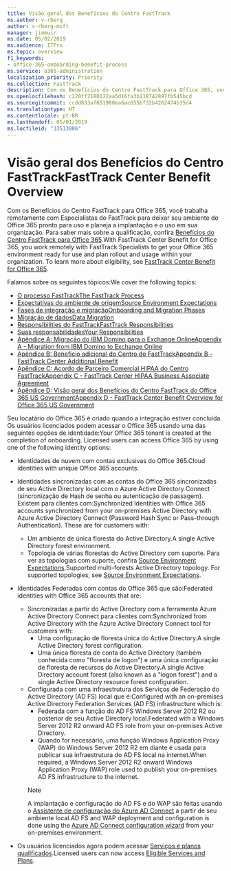 ```yaml
---
title: Visão geral dos Benefícios do Centro FastTrack
ms.author: v-rberg
author: v-rberg-msft
manager: jimmuir
ms.date: 05/02/2019
ms.audience: ITPro
ms.topic: overview
f1_keywords:
- office-365-onboarding-benefit-process
ms.service: o365-administration
localization_priority: Priority
ms.collection: FastTrack
description: Com os Benefícios do Centro FastTrack para Office 365, você trabalha remotamente com Especialistas do FastTrack para deixar seu ambiente do Office 365 pronto para uso e planeja a implantação e o uso em sua organização. Para saber mais sobre a qualificação, confira Benefícios do Centro FastTrack para Office 365.
ms.openlocfilehash: c220ff2180122aa5d16fa3b118742897fb545bcd
ms.sourcegitcommit: ccdd833af651980ea6ac655bf32b4262474b35d4
ms.translationtype: HT
ms.contentlocale: pt-BR
ms.lasthandoff: 05/01/2019
ms.locfileid: "33513806"
---
```

# <a name="fasttrack-center-benefit-overview"></a><span data-ttu-id="46924-104">Visão geral dos Benefícios do Centro FastTrack</span><span class="sxs-lookup"><span data-stu-id="46924-104">FastTrack Center Benefit Overview</span></span>

<span data-ttu-id="46924-p102">Com os Benefícios do Centro FastTrack para Office 365, você trabalha remotamente com Especialistas do FastTrack para deixar seu ambiente do Office 365 pronto para uso e planeja a implantação e o uso em sua organização. Para saber mais sobre a qualificação, confira [Benefícios do Centro FastTrack para Office 365](O365-fasttrack-benefit-for-office-365.md).</span><span class="sxs-lookup"><span data-stu-id="46924-p102">With FastTrack Center Benefit for Office 365, you work remotely with FastTrack Specialists to get your Office 365 environment ready for use and plan rollout and usage within your organization. To learn more about eligibility, see [FastTrack Center Benefit for Office 365](O365-fasttrack-benefit-for-office-365.md).</span></span>
  
<span data-ttu-id="46924-107">Falamos sobre os seguintes tópicos:</span><span class="sxs-lookup"><span data-stu-id="46924-107">We cover the following topics:</span></span>
- [<span data-ttu-id="46924-108">O processo FastTrack</span><span class="sxs-lookup"><span data-stu-id="46924-108">The FastTrack Process</span></span>](O365-fasttrack-process.md) 
- [<span data-ttu-id="46924-109">Expectativas do ambiente de origem</span><span class="sxs-lookup"><span data-stu-id="46924-109">Source Environment Expectations</span></span>](O365-source-environment-expectations.md)
- [<span data-ttu-id="46924-110">Fases de integração e migração</span><span class="sxs-lookup"><span data-stu-id="46924-110">Onboarding and Migration Phases</span></span>](O365-onboarding-and-migration.md)
- [<span data-ttu-id="46924-111">Migração de dados</span><span class="sxs-lookup"><span data-stu-id="46924-111">Data Migration</span></span>](O365-data-migration.md)
- [<span data-ttu-id="46924-112">Responsibilities do FastTrack</span><span class="sxs-lookup"><span data-stu-id="46924-112">FastTrack Responsibilities</span></span>](O365-fasttrack-responsibilities.md)
- [<span data-ttu-id="46924-113">Suas responsabilidades</span><span class="sxs-lookup"><span data-stu-id="46924-113">Your Responsibilities</span></span>](O365-your-responsibilities.md) 
- [<span data-ttu-id="46924-114">Apêndice A: Migração do IBM Domino para o Exchange Online</span><span class="sxs-lookup"><span data-stu-id="46924-114">Appendix A - Migration from IBM Domino to Exchange Online</span></span>](O365-from-ibm-domino-to-exchange-online.md)
- [<span data-ttu-id="46924-115">Apêndice B: Benefício adicional do Centro do FastTrack</span><span class="sxs-lookup"><span data-stu-id="46924-115">Appendix B - FastTrack Center Additional Benefit</span></span>](O365-fasttrack-additional-benefits.md)
- [<span data-ttu-id="46924-116">Apêndice C: Acordo de Parceiro Comercial HIPAA do Centro FastTrack</span><span class="sxs-lookup"><span data-stu-id="46924-116">Appendix C - FastTrack Center HIPAA Business Associate Agreement</span></span>](O365-hipaa-business-associate-agreement.md)
- [<span data-ttu-id="46924-117">Apêndice D: Visão geral dos Benefícios do Centro FastTrack do Office 365 US Government</span><span class="sxs-lookup"><span data-stu-id="46924-117">Appendix D - FastTrack Center Benefit Overview for Office 365 US Government</span></span>](US-Gov-appendix-overview.md)
    
<span data-ttu-id="46924-p103">Seu locatário do Office 365 é criado quando a integração estiver concluída. Os usuários licenciados podem acessar o Office 365 usando uma das seguintes opções de identidade:</span><span class="sxs-lookup"><span data-stu-id="46924-p103">Your Office 365 tenant is created at the completion of onboarding. Licensed users can access Office 365 by using one of the following identity options:</span></span>
- <span data-ttu-id="46924-120">Identidades de nuvem com contas exclusivas do Office 365.</span><span class="sxs-lookup"><span data-stu-id="46924-120">Cloud identities with unique Office 365 accounts.</span></span>
- <span data-ttu-id="46924-p104">Identidades sincronizadas com as contas do Office 365 sincronizadas de seu Active Directory local com o Azure Active Directory Connect (sincronização de Hash de senha ou autenticação de passagem). Existem para clientes com:</span><span class="sxs-lookup"><span data-stu-id="46924-p104">Synchronized Identities with Office 365 accounts synchronized from your on-premises Active Directory with Azure Active Directory Connect (Password Hash Sync or Pass-through Authentication). These are for customers with:</span></span>
  - <span data-ttu-id="46924-123">Um ambiente de única floresta do Active Directory.</span><span class="sxs-lookup"><span data-stu-id="46924-123">A single Active Directory forest environment.</span></span>
  - <span data-ttu-id="46924-p105">Topologia de várias florestas do Active Directory com suporte. Para ver as topologias com suporte, confira [Source Environment Expectations](O365-source-environment-expectations.md).</span><span class="sxs-lookup"><span data-stu-id="46924-p105">Supported multi-forests Active Directory topology. For supported topologies, see [Source Environment Expectations](O365-source-environment-expectations.md).</span></span>
- <span data-ttu-id="46924-126">Identidades Federadas com contas do Office 365 que são:</span><span class="sxs-lookup"><span data-stu-id="46924-126">Federated identities with Office 365 accounts that are:</span></span>
  - <span data-ttu-id="46924-127">Sincronizadas a partir do Active Directory com a ferramenta Azure Active Directory Connect para clientes com:</span><span class="sxs-lookup"><span data-stu-id="46924-127">Synchronized from Active Directory with the Azure Active Directory Connect tool for customers with:</span></span>
      - <span data-ttu-id="46924-128">Uma configuração de floresta única do Active Directory.</span><span class="sxs-lookup"><span data-stu-id="46924-128">A single Active Directory forest configuration.</span></span>
      - <span data-ttu-id="46924-129">Uma única floresta de conta do Active Directory (também conhecida como "floresta de logon") e uma única configuração de floresta de recursos do Active Directory.</span><span class="sxs-lookup"><span data-stu-id="46924-129">A single Active Directory account forest (also known as a "logon forest") and a single Active Directory resource forest configuration.</span></span>
  - <span data-ttu-id="46924-130">Configurada com uma infraestrutura dos Serviços de Federação do Active Directory (AD FS) local que é:</span><span class="sxs-lookup"><span data-stu-id="46924-130">Configured with an on-premises Active Directory Federation Services (AD FS) infrastructure which is:</span></span>
      - <span data-ttu-id="46924-131">Federada com a função do AD FS Windows Server 2012 R2 ou posterior de seu Active Directory local.</span><span class="sxs-lookup"><span data-stu-id="46924-131">Federated with a Windows Server 2012 R2 onward AD FS role from your on-premises Active Directory.</span></span>
      - <span data-ttu-id="46924-132">Quando for necessário, uma função Windows Application Proxy (WAP) do Windows Server 2012 R2 em diante é usada para publicar sua infraestrutura do AD FS local na internet.</span><span class="sxs-lookup"><span data-stu-id="46924-132">When required, a Windows Server 2012 R2 onward Windows Application Proxy (WAP) role used to publish your on-premises AD FS infrastructure to the internet.</span></span>
    > [!NOTE]
    > <span data-ttu-id="46924-133">A implantação e configuração do AD FS e do WAP são feitas usando o [Assistente de configuração do Azure AD Connect](https://go.microsoft.com/fwlink/?linkid=844794) a partir de seu ambiente local.</span><span class="sxs-lookup"><span data-stu-id="46924-133">AD FS and WAP deployment and configuration is done using the [Azure AD Connect configuration wizard](https://go.microsoft.com/fwlink/?linkid=844794) from your on-premises environment.</span></span> 
  
- <span data-ttu-id="46924-134">Os usuários licenciados agora podem acessar [Serviços e planos qualificados](M365-eligible-services-and-plans.md).</span><span class="sxs-lookup"><span data-stu-id="46924-134">Licensed users can now access [Eligible Services and Plans](M365-eligible-services-and-plans.md).</span></span>
    

 
